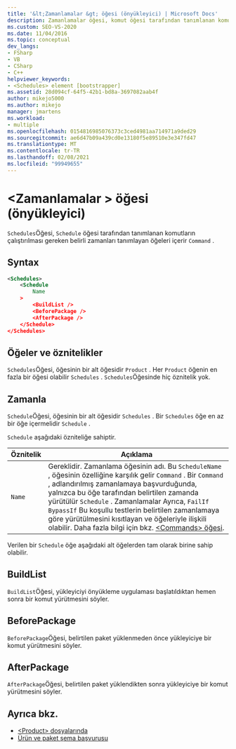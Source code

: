 ```yaml
---
title: '&lt;Zamanlamalar &gt; öğesi (önyükleyici) | Microsoft Docs'
description: Zamanlamalar öğesi, komut öğesi tarafından tanımlanan komutların çalıştırılması gereken belirli zamanları tanımlayan Schedule öğelerini içerir.
ms.custom: SEO-VS-2020
ms.date: 11/04/2016
ms.topic: conceptual
dev_langs:
- FSharp
- VB
- CSharp
- C++
helpviewer_keywords:
- <Schedules> element [bootstrapper]
ms.assetid: 28d094cf-64f5-42b1-bd8a-3697082aab4f
author: mikejo5000
ms.author: mikejo
manager: jmartens
ms.workload:
- multiple
ms.openlocfilehash: 0154816985076373c3ced4981aa714971a9ded29
ms.sourcegitcommit: ae6d47b09a439cd0e13180f5e89510e3e347fd47
ms.translationtype: MT
ms.contentlocale: tr-TR
ms.lasthandoff: 02/08/2021
ms.locfileid: "99949655"
---
```

# <a name="ltschedulesgt-element-bootstrapper"></a>&lt;Zamanlamalar &gt; öğesi (önyükleyici)
`Schedules`Öğesi, `Schedule` öğesi tarafından tanımlanan komutların çalıştırılması gereken belirli zamanları tanımlayan öğeleri içerir `Command` .

## <a name="syntax"></a>Syntax

```xml
<Schedules>
    <Schedule
        Name
    >
        <BuildList />
        <BeforePackage />
        <AfterPackage />
    </Schedule>
</Schedules>
```

## <a name="elements-and-attributes"></a>Öğeler ve öznitelikler
 `Schedules`Öğesi, öğesinin bir alt öğesidir `Product` . Her `Product` öğenin en fazla bir öğesi olabilir `Schedules` . `Schedules`Öğesinde hiç öznitelik yok.

## <a name="schedule"></a>Zamanla
 `Schedule`Öğesi, öğesinin bir alt öğesidir `Schedules` . Bir `Schedules` öğe en az bir öğe içermelidir `Schedule` .

 `Schedule` aşağıdaki özniteliğe sahiptir.

|Öznitelik|Açıklama|
|---------------|-----------------|
|`Name`|Gereklidir. Zamanlama öğesinin adı. Bu `ScheduleName` , öğesinin özelliğine karşılık gelir `Command` . Bir `Command` , adlandırılmış zamanlamaya başvurduğunda, yalnızca bu öğe tarafından belirtilen zamanda yürütülür `Schedule` . Zamanlamalar Ayrıca, `FailIf` `BypassIf` Bu koşullu testlerin belirtilen zamanlamaya göre yürütülmesini kısıtlayan ve öğeleriyle ilişkili olabilir. Daha fazla bilgi için bkz. [ \<Commands> öğesi](../deployment/commands-element-bootstrapper.md).|

 Verilen bir `Schedule` öğe aşağıdaki alt öğelerden tam olarak birine sahip olabilir.

## <a name="buildlist"></a>BuildList
 `BuildList`Öğesi, yükleyiciyi önyükleme uygulaması başlatıldıktan hemen sonra bir komut yürütmesini söyler.

## <a name="beforepackage"></a>BeforePackage
 `BeforePackage`Öğesi, belirtilen paket yüklenmeden önce yükleyiciye bir komut yürütmesini söyler.

## <a name="afterpackage"></a>AfterPackage
 `AfterPackage`Öğesi, belirtilen paket yüklendikten sonra yükleyiciye bir komut yürütmesini söyler.

## <a name="see-also"></a>Ayrıca bkz.
- [\<Product> dosyalarında](../deployment/product-element-bootstrapper.md)
- [Ürün ve paket şema başvurusu](../deployment/product-and-package-schema-reference.md)